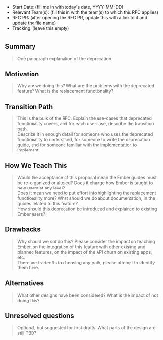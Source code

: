 - Start Date: (fill me in with today's date, YYYY-MM-DD)
- Relevant Team(s): (fill this in with the team(s) to which this RFC applies)
- RFC PR: (after opening the RFC PR, update this with a link to it and update the file name)
- Tracking: (leave this empty)

# <RFC title>
  
## Summary

> One paragraph explanation of the deprecation.

## Motivation

> Why are we doing this? What are the problems with the deprecated feature?
What is the replacement functionality?

## Transition Path

> This is the bulk of the RFC. Explain the use-cases that deprecated functionality
covers, and for each use-case, describe the transition path.  
Describe it in enough detail for someone who uses the deprecated functionality
to understand, for someone to write the deprecation guide, and for someone
familiar with the implementation to implement.

## How We Teach This

> Would the acceptance of this proposal mean the Ember guides must be
re-organized or altered? Does it change how Ember is taught to new users
at any level?  
Does it mean we need to put effort into highlighting the replacement
functionality more? What should we do about documentation, in the guides
related to this feature?  
How should this deprecation be introduced and explained to existing Ember
users?

## Drawbacks

> Why should we *not* do this? Please consider the impact on teaching Ember,
on the integration of this feature with other existing and planned features,
on the impact of the API churn on existing apps, etc.  
There are tradeoffs to choosing any path, please attempt to identify them here.

## Alternatives

> What other designs have been considered? What is the impact of not doing this?

## Unresolved questions

> Optional, but suggested for first drafts. What parts of the design are still
TBD?
